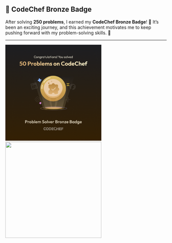 ## 🥉 **CodeChef Bronze Badge**  
After solving **250 problems**, I earned my **CodeChef Bronze Badge**! 🎉 It’s been an exciting journey, and this achievement motivates me to keep pushing forward with my problem-solving skills. 💪

---

<img src="CodeChefBadge.png" height="300" width="300"><img src="CodeChefBadge(2).png" height="300" width="300">
